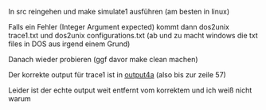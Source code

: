 In src reingehen und make simulate1 ausführen (am besten in linux)

Falls ein Fehler (Integer Argument expected) kommt dann dos2unix trace1.txt und dos2unix configurations.txt (ab und zu macht windows die txt files in DOS aus irgend einem Grund)

Danach wieder probieren (ggf davor make clean machen) 

Der korrekte output für trace1 ist in [output4a](https://github.com/georggunia/Prak4/blob/master/src/output4a.txt) (also bis zur zeile 57) 

Leider ist der echte output weit entfernt vom korrektem und ich weiß nicht warum
    
